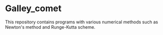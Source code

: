 # Galley_comet
This repository contains programs with various numerical methods such as Newton's method and Runge-Kutta scheme.
